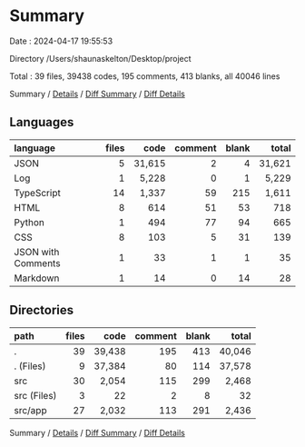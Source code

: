 # Summary

Date : 2024-04-17 19:55:53

Directory /Users/shaunaskelton/Desktop/project

Total : 39 files,  39438 codes, 195 comments, 413 blanks, all 40046 lines

Summary / [Details](details.md) / [Diff Summary](diff.md) / [Diff Details](diff-details.md)

## Languages
| language | files | code | comment | blank | total |
| :--- | ---: | ---: | ---: | ---: | ---: |
| JSON | 5 | 31,615 | 2 | 4 | 31,621 |
| Log | 1 | 5,228 | 0 | 1 | 5,229 |
| TypeScript | 14 | 1,337 | 59 | 215 | 1,611 |
| HTML | 8 | 614 | 51 | 53 | 718 |
| Python | 1 | 494 | 77 | 94 | 665 |
| CSS | 8 | 103 | 5 | 31 | 139 |
| JSON with Comments | 1 | 33 | 1 | 1 | 35 |
| Markdown | 1 | 14 | 0 | 14 | 28 |

## Directories
| path | files | code | comment | blank | total |
| :--- | ---: | ---: | ---: | ---: | ---: |
| . | 39 | 39,438 | 195 | 413 | 40,046 |
| . (Files) | 9 | 37,384 | 80 | 114 | 37,578 |
| src | 30 | 2,054 | 115 | 299 | 2,468 |
| src (Files) | 3 | 22 | 2 | 8 | 32 |
| src/app | 27 | 2,032 | 113 | 291 | 2,436 |

Summary / [Details](details.md) / [Diff Summary](diff.md) / [Diff Details](diff-details.md)